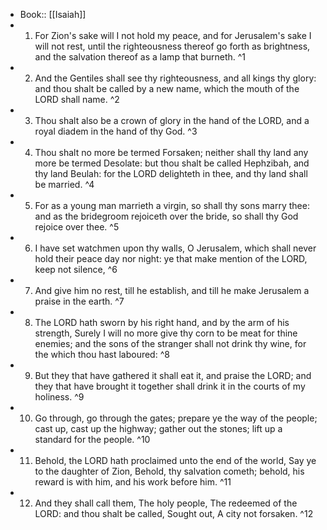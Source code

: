 - Book:: [[Isaiah]]
- 1. For Zion's sake will I not hold my peace, and for Jerusalem's sake I will not rest, until the righteousness thereof go forth as brightness, and the salvation thereof as a lamp that burneth. ^1
- 2. And the Gentiles shall see thy righteousness, and all kings thy glory: and thou shalt be called by a new name, which the mouth of the LORD shall name. ^2
- 3. Thou shalt also be a crown of glory in the hand of the LORD, and a royal diadem in the hand of thy God. ^3
- 4. Thou shalt no more be termed Forsaken; neither shall thy land any more be termed Desolate: but thou shalt be called Hephzibah, and thy land Beulah: for the LORD delighteth in thee, and thy land shall be married. ^4
- 5. For as a young man marrieth a virgin, so shall thy sons marry thee: and as the bridegroom rejoiceth over the bride, so shall thy God rejoice over thee. ^5
- 6. I have set watchmen upon thy walls, O Jerusalem, which shall never hold their peace day nor night: ye that make mention of the LORD, keep not silence, ^6
- 7. And give him no rest, till he establish, and till he make Jerusalem a praise in the earth. ^7
- 8. The LORD hath sworn by his right hand, and by the arm of his strength, Surely I will no more give thy corn to be meat for thine enemies; and the sons of the stranger shall not drink thy wine, for the which thou hast laboured: ^8
- 9. But they that have gathered it shall eat it, and praise the LORD; and they that have brought it together shall drink it in the courts of my holiness. ^9
- 10. Go through, go through the gates; prepare ye the way of the people; cast up, cast up the highway; gather out the stones; lift up a standard for the people. ^10
- 11. Behold, the LORD hath proclaimed unto the end of the world, Say ye to the daughter of Zion, Behold, thy salvation cometh; behold, his reward is with him, and his work before him. ^11
- 12. And they shall call them, The holy people, The redeemed of the LORD: and thou shalt be called, Sought out, A city not forsaken. ^12
